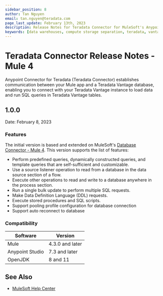 ```yaml
---
sidebar_position: 8
author: Tan Nguyen
email: tan.nguyen@teradata.com
page_last_update: February 13th, 2023
description: Release Notes for Teradata Connector for MuleSoft's Anypoint Studio.
keywords: [data warehouses, compute storage separation, teradata, vantage, cloud data platform, object storage, business intelligence, enterprise analytics, mule, mulesoft, teradata connector, anypoint studio.]
---
```



# Teradata Connector Release Notes - Mule 4

Anypoint Connector for Teradata (Teradata Connector) establishes communication between your Mule app and a Teradata Vantage database, enabling you to connect with your Teradata Vantage instance to load data and run SQL queries in Teradata Vantage tables.

## 1.0.0
Date: February 8, 2023

### Features
The initial version is based and extended on MuleSoft's [Database Connector - Mule 4](https://docs.mulesoft.com/db-connector/1.14/). This version supports the list of features:

- Perform predefined queries, dynamically constructed queries, and template queries that are self-sufficient and customizable.
- Use a source listener operation to read from a database in the data source section of a flow.
- Execute other operations to read and write to a database anywhere in the process section.
- Run a single bulk update to perform multiple SQL requests.
- Make Data Definition Language (DDL) requests.
- Execute stored procedures and SQL scripts.
- Support pooling profile configuration for database connection
- Support auto reconnect to database

### Compatibility
| Software | Version    |
|----------|------------|
| Mule | 4.3.0 and later|
| Anypoint Studio | 7.3 and later|
| OpenJDK | 8 and 11|


## See Also

- [MuleSoft Help Center](https://help.mulesoft.com)